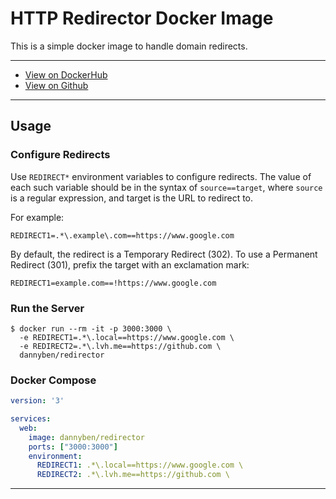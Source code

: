 HTTP Redirector Docker Image
==================================================

This is a simple docker image to handle domain redirects.

---

- [View on DockerHub][1]
- [View on Github][2]

---


Usage
--------------------------------------------------

### Configure Redirects

Use `REDIRECT*` environment variables to configure redirects. The value 
of each such variable should be in the syntax of `source==target`, where 
`source` is a regular expression, and target is the URL to redirect to.

For example:

```
REDIRECT1=.*\.example\.com==https://www.google.com
```

By default, the redirect is a Temporary Redirect (302). To use a Permanent 
Redirect (301), prefix the target with an exclamation mark:

```
REDIRECT1=example.com==!https://www.google.com
```


### Run the Server

```
$ docker run --rm -it -p 3000:3000 \
  -e REDIRECT1=.*\.local==https://www.google.com \
  -e REDIRECT2=.*\.lvh.me==https://github.com \
  dannyben/redirector
```

### Docker Compose

```yaml
version: '3'

services:
  web:
    image: dannyben/redirector
    ports: ["3000:3000"]
    environment:
      REDIRECT1: .*\.local==https://www.google.com \
      REDIRECT2: .*\.lvh.me==https://github.com \
```


---

[1]: https://hub.docker.com/r/dannyben/redirector/
[2]: https://github.com/DannyBen/docker-redirector

